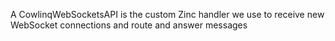 A CowlinqWebSocketsAPI is the custom Zinc handler we use to receive new WebSocket connections and route and answer messages